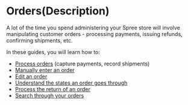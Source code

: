 # Orders\(Description\)

A lot of the time you spend administering your Spree store will involve manipulating customer orders - processing payments, issuing refunds, confirming shipments, etc.

In these guides, you will learn how to:

* [Process orders](https://guides.spreecommerce.org/user/orders/processing_orders.html) \(capture payments, record shipments\)
* [Manually enter an order](https://guides.spreecommerce.org/user/orders/entering_orders.html)
* [Edit an order](https://guides.spreecommerce.org/user/orders/editing_orders.html)
* [Understand the states an order goes through](https://guides.spreecommerce.org/user/orders/order_states.html)
* [Process the return of an order](https://guides.spreecommerce.org/user/orders/returning_orders.html)
* [Search through your orders](https://guides.spreecommerce.org/user/orders/searching_orders.html)


